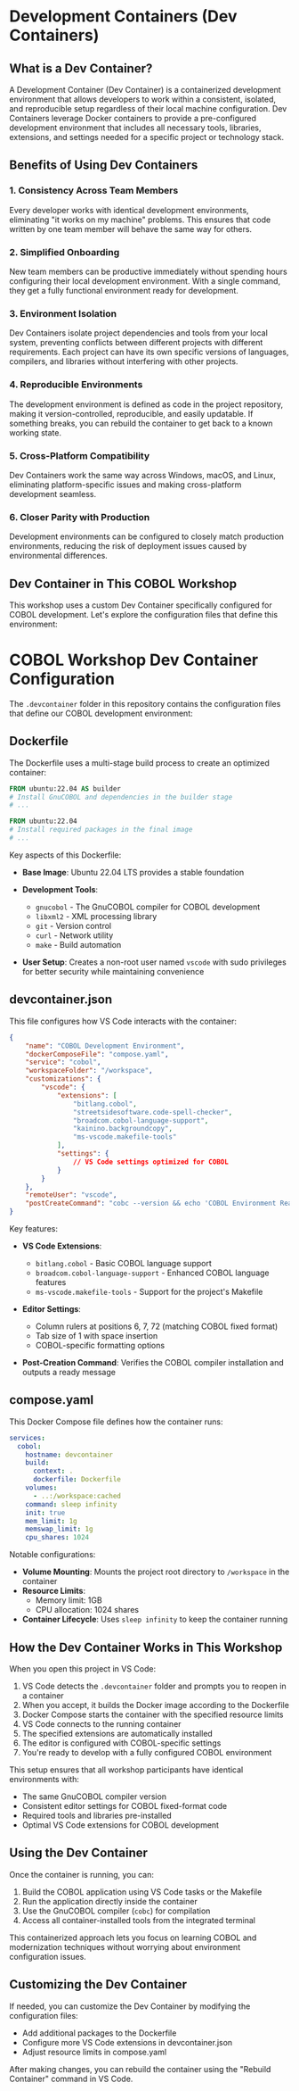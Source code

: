 # Development Containers (Dev Containers)

## What is a Dev Container?

A Development Container (Dev Container) is a containerized development environment that allows developers to work within a consistent, isolated, and reproducible setup regardless of their local machine configuration. Dev Containers leverage Docker containers to provide a pre-configured development environment that includes all necessary tools, libraries, extensions, and settings needed for a specific project or technology stack.

## Benefits of Using Dev Containers

### 1. Consistency Across Team Members

Every developer works with identical development environments, eliminating "it works on my machine" problems. This ensures that code written by one team member will behave the same way for others.

### 2. Simplified Onboarding

New team members can be productive immediately without spending hours configuring their local development environment. With a single command, they get a fully functional environment ready for development.

### 3. Environment Isolation

Dev Containers isolate project dependencies and tools from your local system, preventing conflicts between different projects with different requirements. Each project can have its own specific versions of languages, compilers, and libraries without interfering with other projects.

### 4. Reproducible Environments

The development environment is defined as code in the project repository, making it version-controlled, reproducible, and easily updatable. If something breaks, you can rebuild the container to get back to a known working state.

### 5. Cross-Platform Compatibility

Dev Containers work the same way across Windows, macOS, and Linux, eliminating platform-specific issues and making cross-platform development seamless.

### 6. Closer Parity with Production

Development environments can be configured to closely match production environments, reducing the risk of deployment issues caused by environmental differences.

## Dev Container in This COBOL Workshop

This workshop uses a custom Dev Container specifically configured for COBOL development. Let's explore the configuration files that define this environment:

# COBOL Workshop Dev Container Configuration

The `.devcontainer` folder in this repository contains the configuration files that define our COBOL development environment:

## Dockerfile

The Dockerfile uses a multi-stage build process to create an optimized container:

```dockerfile
FROM ubuntu:22.04 AS builder
# Install GnuCOBOL and dependencies in the builder stage
# ...

FROM ubuntu:22.04
# Install required packages in the final image
# ...
```

Key aspects of this Dockerfile:

- **Base Image**: Ubuntu 22.04 LTS provides a stable foundation
- **Development Tools**:
  - `gnucobol` - The GnuCOBOL compiler for COBOL development
  - `libxml2` - XML processing library
  - `git` - Version control
  - `curl` - Network utility
  - `make` - Build automation

- **User Setup**: Creates a non-root user named `vscode` with sudo privileges for better security while maintaining convenience

## devcontainer.json

This file configures how VS Code interacts with the container:

```json
{
    "name": "COBOL Development Environment",
    "dockerComposeFile": "compose.yaml",
    "service": "cobol",
    "workspaceFolder": "/workspace",
    "customizations": {
        "vscode": {
            "extensions": [
                "bitlang.cobol",
                "streetsidesoftware.code-spell-checker",
                "broadcom.cobol-language-support",
                "kainino.backgroundcopy",
                "ms-vscode.makefile-tools"
            ],
            "settings": {
                // VS Code settings optimized for COBOL
            }
        }
    },
    "remoteUser": "vscode",
    "postCreateCommand": "cobc --version && echo 'COBOL Environment Ready'"
}
```

Key features:

- **VS Code Extensions**:
  - `bitlang.cobol` - Basic COBOL language support
  - `broadcom.cobol-language-support` - Enhanced COBOL language features
  - `ms-vscode.makefile-tools` - Support for the project's Makefile

- **Editor Settings**:
  - Column rulers at positions 6, 7, 72 (matching COBOL fixed format)
  - Tab size of 1 with space insertion
  - COBOL-specific formatting options

- **Post-Creation Command**: Verifies the COBOL compiler installation and outputs a ready message

## compose.yaml

This Docker Compose file defines how the container runs:

```yaml
services:
  cobol:
    hostname: devcontainer
    build:
      context: .
      dockerfile: Dockerfile
    volumes:
      - ..:/workspace:cached
    command: sleep infinity
    init: true
    mem_limit: 1g
    memswap_limit: 1g
    cpu_shares: 1024
```

Notable configurations:

- **Volume Mounting**: Mounts the project root directory to `/workspace` in the container
- **Resource Limits**:
  - Memory limit: 1GB
  - CPU allocation: 1024 shares
- **Container Lifecycle**: Uses `sleep infinity` to keep the container running

## How the Dev Container Works in This Workshop

When you open this project in VS Code:

1. VS Code detects the `.devcontainer` folder and prompts you to reopen in a container
2. When you accept, it builds the Docker image according to the Dockerfile
3. Docker Compose starts the container with the specified resource limits
4. VS Code connects to the running container
5. The specified extensions are automatically installed
6. The editor is configured with COBOL-specific settings
7. You're ready to develop with a fully configured COBOL environment

This setup ensures that all workshop participants have identical environments with:

- The same GnuCOBOL compiler version
- Consistent editor settings for COBOL fixed-format code
- Required tools and libraries pre-installed
- Optimal VS Code extensions for COBOL development

## Using the Dev Container

Once the container is running, you can:

1. Build the COBOL application using VS Code tasks or the Makefile
2. Run the application directly inside the container
3. Use the GnuCOBOL compiler (`cobc`) for compilation
4. Access all container-installed tools from the integrated terminal

This containerized approach lets you focus on learning COBOL and modernization techniques without worrying about environment configuration issues.

## Customizing the Dev Container

If needed, you can customize the Dev Container by modifying the configuration files:

- Add additional packages to the Dockerfile
- Configure more VS Code extensions in devcontainer.json
- Adjust resource limits in compose.yaml

After making changes, you can rebuild the container using the "Rebuild Container" command in VS Code.
